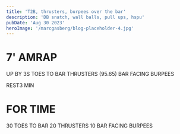 ```yaml
---
title: 'T2B, thrusters, burpees over the bar'
description: 'DB snatch, wall balls, pull ups, hspu'
pubDate: 'Aug 30 2023'
heroImage: '/marcgasberg/blog-placeholder-4.jpg'
---
```

# 7' AMRAP 
UP BY 3S 
TOES TO BAR 
THRUSTERS (95.65) 
BAR FACING BURPEES

 REST3 MIN 

# FOR TIME 
30 TOES TO BAR 
20 THRUSTERS 
10 BAR FACING BURPEES
